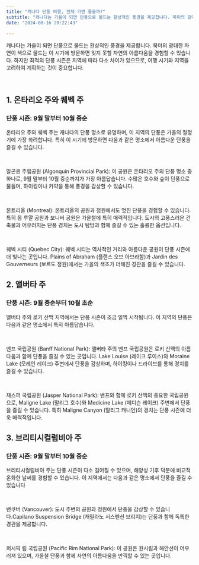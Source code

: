```yaml
---
title: "캐나다 단풍 여행, 언제 가면 좋을까?"
subtitle: "캐나다는 가을이 되면 단풍으로 물드는 환상적인 풍경을 제공합니다. 북미의 광대한 자연이 색으로 물드는 이 시기에 방문하면 잊지 못할 자연의 아름다움을 경험할 수 있습니다. 하지만 최적의 단풍 시즌은 지역에 따라 다소 차이가 있으므로, 여행 시기와 지역을 고려하여 계획하는 것이 중요합니다."
date: "2024-08-16 20:22:43"

---
```


<p>캐나다는 가을이 되면 단풍으로 물드는 환상적인 풍경을 제공합니다. 북미의 광대한 자연이 색으로 물드는 이 시기에 방문하면 잊지 못할 자연의 아름다움을 경험할 수 있습니다. 하지만 최적의 단풍 시즌은 지역에 따라 다소 차이가 있으므로, 여행 시기와 지역을 고려하여 계획하는 것이 중요합니다.</p>
<br />
<h2>1. 온타리오 주와 퀘벡 주</h2>
<h3>단풍 시즌: 9월 말부터 10월 중순</h3>
<p>온타리오 주와 퀘벡 주는 캐나다의 단풍 명소로 유명하며, 이 지역의 단풍은 가을의 절정기에 가장 화려합니다. 특히 이 시기에 방문하면 다음과 같은 명소에서 아름다운 단풍을 즐길 수 있습니다.</p>
<br />
<p>알곤퀸 주립공원 (Algonquin Provincial Park): 이 공원은 온타리오 주의 단풍 명소 중 하나로, 9월 말부터 10월 중순까지가 가장 아름답습니다. 수많은 호수와 숲이 단풍으로 물들며, 하이킹이나 카약을 통해 풍경을 감상할 수 있습니다.</p>
<br />
<p>몬트리올 (Montreal): 몬트리올의 공원과 정원에서도 멋진 단풍을 경험할 수 있습니다. 특히 몽 루얄 공원과 보니버 공원은 가을철에 특히 매력적입니다. 도시의 고풍스러운 건축물과 어우러지는 단풍 경치는 도시 탐방과 함께 즐길 수 있는 훌륭한 옵션입니다.</p>
<br />
<p>퀘벡 시티 (Quebec City): 퀘벡 시티는 역사적인 거리와 아름다운 공원이 단풍 시즌에 더 빛나는 곳입니다. Plains of Abraham (플랜스 오브 아브라함)과 Jardin des Gouverneurs (보르도 정원)에서는 가을의 색조가 더해진 경관을 즐길 수 있습니다.</p>

<h2>2. 앨버타 주</h2>
<h3>단풍 시즌: 9월 중순부터 10월 초순</h3>
<p>앨버타 주의 로키 산맥 지역에서는 단풍 시즌이 조금 일찍 시작됩니다. 이 지역의 단풍은 다음과 같은 명소에서 특히 아름답습니다.</p>
<br />
<p>밴프 국립공원 (Banff National Park): 앨버타 주의 밴프 국립공원은 로키 산맥의 아름다움과 함께 단풍을 즐길 수 있는 곳입니다. Lake Louise (레이크 루이스)와 Moraine Lake (모레인 레이크) 주변에서 단풍을 감상하며, 하이킹이나 드라이브를 통해 경치를 즐길 수 있습니다.</p>
<br />
<p>재스퍼 국립공원 (Jasper National Park): 밴프와 함께 로키 산맥의 중요한 국립공원으로, Maligne Lake (말리그 호수)와 Medicine Lake (메디슨 레이크) 주변에서 단풍을 즐길 수 있습니다. 특히 Maligne Canyon (말리그 캐니언)의 경치는 단풍 시즌에 더욱 매력적입니다.</p>

<h2>3. 브리티시컬럼비아 주</h2>
<h3>단풍 시즌: 9월 말부터 10월 중순</h3>
<p>브리티시컬럼비아 주는 단풍 시즌이 다소 길어질 수 있으며, 해양성 기후 덕분에 비교적 온화한 날씨를 경험할 수 있습니다. 이 지역에서는 다음과 같은 명소에서 단풍을 즐길 수 있습니다</p>
<br />
<p>밴쿠버 (Vancouver): 도시 주변의 공원과 정원에서 단풍을 감상할 수 있습니다.Capilano Suspension Bridge (캐필라노 서스펜션 브리지)는 단풍과 함께 독특한 경관을 제공합니다.</p>
<br />
<p>퍼시픽 림 국립공원 (Pacific Rim National Park): 이 공원은 원시림과 해안선이 어우러져 있으며, 가을철 단풍과 함께 자연의 아름다움을 만끽할 수 있는 곳입니다.</p>
